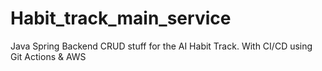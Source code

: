 # Habit_track_main_service
Java Spring Backend CRUD stuff for the AI Habit Track. With CI/CD using Git Actions &amp; AWS
